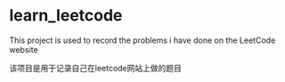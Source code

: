 # learn_leetcode

This project is used to record the problems i have done on the LeetCode website

该项目是用于记录自己在leetcode网站上做的题目

